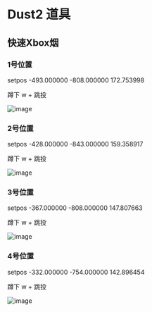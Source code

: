# Dust2 道具

## 快速Xbox烟

### 1号位置

setpos -493.000000 -808.000000 172.753998

蹲下 w + 跳投

![image](https://user-images.githubusercontent.com/42533530/220803295-d99d4529-b76f-4afa-89b4-c98a441e0dea.png)

### 2号位置

setpos -428.000000 -843.000000 159.358917

蹲下 w + 跳投

![image](https://user-images.githubusercontent.com/42533530/220806537-c6919af6-3a37-4266-9bc3-ee009586257d.png)

### 3号位置

setpos -367.000000 -808.000000 147.807663

蹲下 w + 跳投

![image](https://user-images.githubusercontent.com/42533530/220805775-1418f8e3-66c4-4104-a4d7-579801962d7e.png)

### 4号位置

setpos -332.000000 -754.000000 142.896454

蹲下 w + 跳投

![image](https://user-images.githubusercontent.com/42533530/220807240-ec0406d2-b623-4c26-aff3-ea5a5d6055b4.png)

